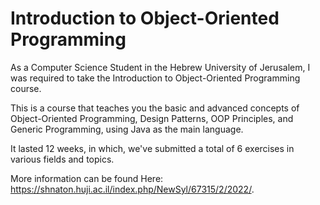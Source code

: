 # Introduction to Object-Oriented Programming

As a Computer Science Student in the Hebrew University of Jerusalem, I was required to take the Introduction to Object-Oriented Programming course.

This is a course that teaches you the basic and advanced concepts of Object-Oriented Programming, Design Patterns, OOP Principles, and Generic Programming, using Java as the main language.

It lasted 12 weeks, in which, we've submitted a total of 6 exercises in various fields and topics.


More information can be found Here: https://shnaton.huji.ac.il/index.php/NewSyl/67315/2/2022/.

